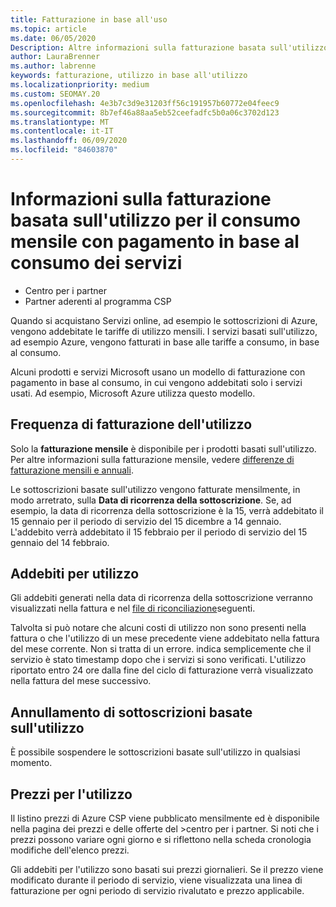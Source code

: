 ```yaml
---
title: Fatturazione in base all'uso
ms.topic: article
ms.date: 06/05/2020
Description: Altre informazioni sulla fatturazione basata sull'utilizzo sono disponibili nel centro per i partner, in cui vengono addebitate le tariffe di utilizzo mensili.
author: LauraBrenner
ms.author: labrenne
keywords: fatturazione, utilizzo in base all'utilizzo
ms.localizationpriority: medium
ms.custom: SEOMAY.20
ms.openlocfilehash: 4e3b7c3d9e31203ff56c191957b60772e04feec9
ms.sourcegitcommit: 8b7ef46a88aa5eb52ceefadfc5b0a06c3702d123
ms.translationtype: MT
ms.contentlocale: it-IT
ms.lasthandoff: 06/09/2020
ms.locfileid: "84603870"
---
```

# <a name="understand-usage-based-billing-for-monthly-pay-as-you-go-consumption-of-services"></a>Informazioni sulla fatturazione basata sull'utilizzo per il consumo mensile con pagamento in base al consumo dei servizi

- Centro per i partner
- Partner aderenti al programma CSP

Quando si acquistano Servizi online, ad esempio le sottoscrizioni di Azure, vengono addebitate le tariffe di utilizzo mensili. I servizi basati sull'utilizzo, ad esempio Azure, vengono fatturati in base alle tariffe a consumo, in base al consumo.

Alcuni prodotti e servizi Microsoft usano un modello di fatturazione con pagamento in base al consumo, in cui vengono addebitati solo i servizi usati. Ad esempio, Microsoft Azure utilizza questo modello. 

## <a name="usage-billing-frequency"></a>Frequenza di fatturazione dell'utilizzo

Solo la **fatturazione mensile** è disponibile per i prodotti basati sull'utilizzo. Per altre informazioni sulla fatturazione mensile, vedere [differenze di fatturazione mensili e annuali](billing-annual-monthly.md).

Le sottoscrizioni basate sull'utilizzo vengono fatturate mensilmente, in modo arretrato, sulla **Data di ricorrenza della sottoscrizione**. Se, ad esempio, la data di ricorrenza della sottoscrizione è la 15, verrà addebitato il 15 gennaio per il periodo di servizio del 15 dicembre a 14 gennaio. L'addebito verrà addebitato il 15 febbraio per il periodo di servizio del 15 gennaio del 14 febbraio.

## <a name="usage-charges"></a>Addebiti per utilizzo

Gli addebiti generati nella data di ricorrenza della sottoscrizione verranno visualizzati nella fattura e nel [file di riconciliazione](usage-based-recon-files.md)seguenti.

Talvolta si può notare che alcuni costi di utilizzo non sono presenti nella fattura o che l'utilizzo di un mese precedente viene addebitato nella fattura del mese corrente. Non si tratta di un errore. indica semplicemente che il servizio è stato timestamp dopo che i servizi si sono verificati. L'utilizzo riportato entro 24 ore dalla fine del ciclo di fatturazione verrà visualizzato nella fattura del mese successivo.

## <a name="cancelling-usage-based-subscriptions"></a>Annullamento di sottoscrizioni basate sull'utilizzo

È possibile sospendere le sottoscrizioni basate sull'utilizzo in qualsiasi momento.

## <a name="pricing-for-usage"></a>Prezzi per l'utilizzo

Il listino prezzi di Azure CSP viene pubblicato mensilmente ed è disponibile nella pagina dei prezzi e delle offerte del >centro per i partner. Si noti che i prezzi possono variare ogni giorno e si riflettono nella scheda cronologia modifiche dell'elenco prezzi.

Gli addebiti per l'utilizzo sono basati sui prezzi giornalieri. Se il prezzo viene modificato durante il periodo di servizio, viene visualizzata una linea di fatturazione per ogni periodo di servizio rivalutato e prezzo applicabile.
